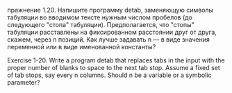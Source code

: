 пражнение 1.20. 
Напишите программу detab, заменяющую символы табуляции во вводимом тексте нужным
числом пробелов (до следующего "стопа" табуляции). Предполагается, что "стопы" табуляции расставлены на
фиксированном расстоянии друг от друга, скажем, через n позиций. Как лучше задавать n — в виде значения
переменной или в виде именованной константы?

Exercise 1-20. Write a program detab that replaces tabs in the input with the proper number of blanks to space to
the next tab stop. Assume a fixed set of tab stops, say every n columns. Should n be a variable or a symbolic
parameter?